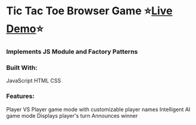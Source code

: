 # Tic Tac Toe Browser Game  :star:[Live Demo](https://isabelleann.github.io/TICTACTOE/):star:

### Implements JS Module and Factory Patterns

### Built With:
JavaScript
HTML
CSS

### Features:
Player VS Player game mode with customizable player names
Intelligent AI game mode
Displays player's turn
Announces winner


